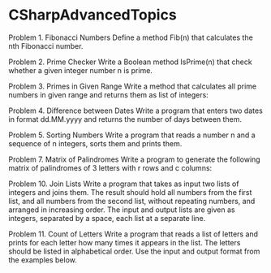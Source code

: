 CSharpAdvancedTopics
====================
Problem 1.	Fibonacci Numbers
Define a method Fib(n) that calculates the nth Fibonacci number. 


Problem 2.	Prime Checker
Write a Boolean method IsPrime(n) that check whether a given integer number n is prime. 


Problem 3.	Primes in Given Range
Write a method that calculates all prime numbers in given range and returns them as list of integers:


Problem 4.	Difference between Dates
Write a program that enters two dates in format dd.MM.yyyy and returns the number of days between them. 


Problem 5.	Sorting Numbers
Write a program that reads a number n and a sequence of n integers, sorts them and prints them. 


Problem 7.	Matrix of Palindromes
Write a program to generate the following matrix of palindromes of 3 letters with r rows and c columns:


Problem 10.	Join Lists
Write a program that takes as input two lists of integers and joins them. The result should hold all numbers from the first list, and all numbers from the second list, without repeating numbers, and arranged in increasing order. The input and output lists are given as integers, separated by a space, each list at a separate line.


Problem 11.	Count of Letters
Write a program that reads a list of letters and prints for each letter how many times it appears in the list. The letters should be listed in alphabetical order. Use the input and output format from the examples below. 
